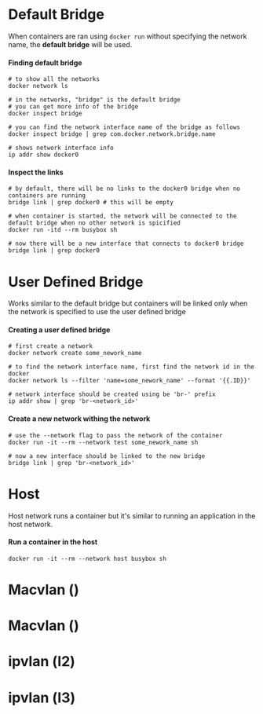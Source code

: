 # Default Bridge

When containers are ran using `docker run` without specifying the network name, the **default bridge** will be used.

#### Finding default bridge

```shell
# to show all the networks
docker network ls

# in the networks, "bridge" is the default bridge
# you can get more info of the bridge
docker inspect bridge

# you can find the network interface name of the bridge as follows
docker inspect bridge | grep com.docker.network.bridge.name

# shows network interface info
ip addr show docker0
```

#### Inspect the links

```shell
# by default, there will be no links to the docker0 bridge when no containers are running
bridge link | grep docker0 # this will be empty

# when container is started, the network will be connected to the default bridge when no other network is spicified
docker run -itd --rm busybox sh

# now there will be a new interface that connects to docker0 bridge
bridge link | grep docker0
```

# User Defined Bridge

Works similar to the default bridge but containers will be linked only when the network is specified to use the user defined bridge

#### Creating a user defined bridge

```shell
# first create a network
docker network create some_nework_name

# to find the network interface name, first find the network id in the docker
docker network ls --filter 'name=some_nework_name' --format '{{.ID}}'

# network interface should be created using be 'br-' prefix
ip addr show | grep 'br-<network_id>'
```

#### Create a new network withing the network

```shell
# use the --network flag to pass the network of the container
docker run -it --rm --network test some_nework_name sh

# now a new interface should be linked to the new bridge
bridge link | grep 'br-<network_id>'
```

# Host

Host network runs a container but it's similar to running an application in the host network.

#### Run a container in the host

```shell
docker run -it --rm --network host busybox sh
```

# Macvlan ()

# Macvlan ()

# ipvlan (l2)

# ipvlan (l3)
